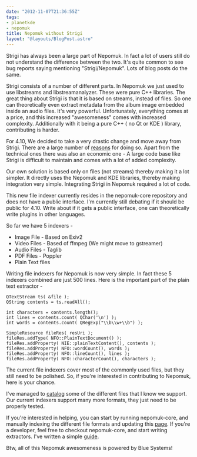 ```yaml
---
date: "2012-11-07T21:36:55Z"
tags:
- planetkde
- nepomuk
title: Nepomuk without Strigi
layout: "@layouts/BlogPost.astro"
---
```


Strigi has always been a large part of Nepomuk. In fact a lot of users
still do not understand the difference between the two. It's quite
common to see bug reports saying mentioning "Strigi/Nepomuk". Lots of
blog posts do the same.

Strigi consists of a number of different parts. In Nepomuk we just used
to use libstreams and libstreamanalyzer. These were pure C++ libraries.
The great thing about Strigi is that it is based on streams, instead of
files. So one can theoretically even extract metadata from the album
image embedded inside an audio files. It's very powerful. Unfortunately,
everything comes at a price, and this increased "awesomeness" comes with
increased complexity. Additionally with it being a pure C++ ( no Qt or
KDE ) library, contributing is harder.

For 4.10, We decided to take a very drastic change and move away from
Strigi. There are a large number of [reasons][] for doing so. Apart from
the technical ones there was also an economic one - A large code base
like Strigi is difficult to maintain and comes with a lot of added
complexity.

Our own solution is based only on files (not streams) thereby making it
a lot simpler. It directly uses the Nepomuk and KDE libraries, thereby
making integration very simple. Integrating Strigi in Nepomuk required a
lot of code.

This new file indexer currently resides in the nepomuk-core repository
and does not have a public interface. I'm currently still debating if it
should be public for 4.10. Write about if it gets a public interface,
one can theoretically write plugins in other languages.

So far we have 5 indexers -

-   Image File - Based on Exiv2
-   Video Files - Based of ffmpeg (We might move to gstreamer)
-   Audio Files - Taglib
-   PDF Files - Poppler
-   Plain Text files

Writing file indexers for Nepomuk is now very simple. In fact these 5
indexers combined are just 500 lines. Here is the important part of the
plain text extractor -

    QTextStream ts( &file );
    QString contents = ts.readAll();

    int characters = contents.length();
    int lines = contents.count( QChar('\n') );
    int words = contents.count( QRegExp("\\b\\w+\\b") );

    SimpleResource fileRes( resUri );
    fileRes.addType( NFO::PlainTextDocument() );
    fileRes.addProperty( NIE::plainTextContent(), contents );
    fileRes.addProperty( NFO::wordCount(), words );
    fileRes.addProperty( NFO::lineCount(), lines );
    fileRes.addProperty( NFO::characterCount(), characters );

  [reasons]: http://mail.kde.org/pipermail/nepomuk/2012-September/003167.html


The current file indexers cover most of the commonly used files, but
they still need to be polished. So, if you're interested in contributing
to Nepomuk, here is your chance.

I've managed to [catalog][] some of the different files that I know we
support. Our current indexers support many more formats, they just need
to be properly tested.

If you're interested in helping, you can start by running nepomuk-core,
and manually indexing the different file formats and updating this
[page][catalog]. If you're a developer, feel free to checkout
nepomuk-core, and start writing extractors. I've written a simple
[guide][].

Btw, all of this Nepomuk awesomeness is powered by Blue Systems!

  [catalog]: http://community.kde.org/Projects/Nepomuk/FileIndexing
  [guide]: http://techbase.kde.org/Projects/Nepomuk/IndexingPlugin
